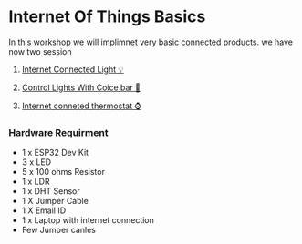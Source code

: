 # Internet Of Things Basics


In this workshop we will implimnet very basic connected products.  we have now two session



1. [Internet Connected Light 💡 ]()

2. [Control Lights With Coice bar 🎤](Voicecontrolled_light_adafruitio/README.md)

3. [Internet conneted thermostat ⌚]()

### Hardware Requirment 

* 1 x ESP32 Dev Kit 
* 3 x LED 
* 5 x 100 ohms Resistor
* 1 x LDR
* 1 x DHT Sensor 
* 1 X Jumper Cable
* 1 X Email ID 
* 1 x Laptop with internet connection
* Few Jumper canles   


